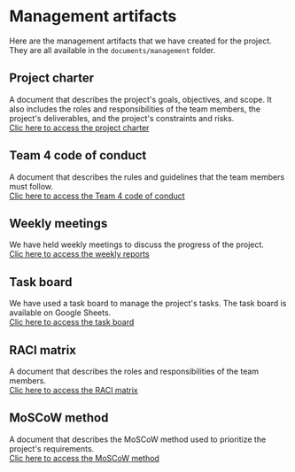 # Management artifacts
Here are the management artifacts that we have created for the project. They are all available in the `documents/management` folder.

## Project charter
A document that describes the project's goals, objectives, and scope. It also includes the roles and responsibilities of the team members, the project's deliverables, and the project's constraints and risks.  
[Clic here to access the project charter](management_artifact/project_charter.md)

## Team 4 code of conduct
A document that describes the rules and guidelines that the team members must follow.   
[Clic here to access the Team 4 code of conduct](management_artifact/team_code_of_conduct.md)

## Weekly meetings
We have held weekly meetings to discuss the progress of the project.   
[Clic here to access the weekly reports](management_artifact/weekly_reports.md)

## Task board
We have used a task board to manage the project's tasks. The task board is available on Google Sheets.  
[Clic here to access the task board](https://docs.google.com/spreadsheets/d/1E8t51S0oPav2J0VLV4Xy5yahLEEN2YMRAqieqZXdKZA/edit#gid=0&fvid=171892406)

## RACI matrix
A document that describes the roles and responsibilities of the team members.  
[Clic here to access the RACI matrix](https://docs.google.com/spreadsheets/d/1NdSN8kjTw9uXcUbG_F4BMpNhVCxAUsPhv6oYFRZ3_c8/edit#gid=116971553)

## MoSCoW method
A document that describes the MoSCoW method used to prioritize the project's requirements.  
[Clic here to access the MoSCoW method](https://docs.google.com/spreadsheets/d/1r215XhdT6uWA-WzRyy7xccX8i1-tff1MAOI3LSzm7G4/edit#gid=0)